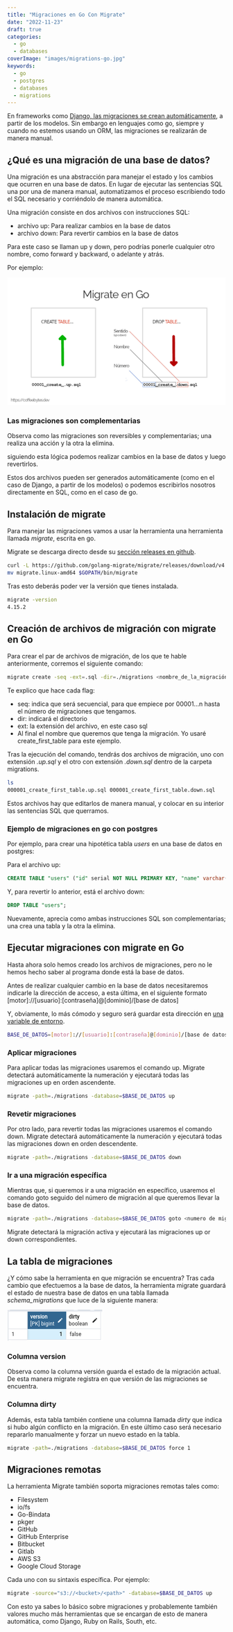 ```yaml
---
title: "Migraciones en Go Con Migrate"
date: "2022-11-23"
draft: true
categories: 
  - go
  - databases
coverImage: "images/migrations-go.jpg"
keywords:
  - go
  - postgres
  - databases
  - migrations
---
```


En frameworks como [Django, las migraciones se crean automáticamente](/por-que-deberias-usar-django-framework/#su-orm-es-sencillo-y-maravilloso), a partir de los modelos. Sin embargo en lenguajes como go, siempre y cuando no estemos usando un ORM, las migraciones se realizarán de manera manual.

## ¿Qué es una migración de una base de datos?

Una migración es una abstracción para manejar el estado y los cambios que ocurren en una base de datos. En lugar de ejecutar las sentencias SQL una por una de manera manual, automatizamos el proceso escribiendo todo el SQL necesario y corriéndolo de manera automática.

Una migración consiste en dos archivos con instrucciones SQL:

- archivo up: Para realizar cambios en la base de datos
- archivo down: Para revertir cambios en la base de datos

Para este caso se llaman up y down, pero podrías ponerle cualquier otro nombre, como forward y backward, o adelante y atrás.

Por ejemplo:

![](images/migrations.jpg "Archivos de migración generados de manera manual")

### Las migraciones son complementarias

Observa como las migraciones son reversibles y complementarias; una realiza una acción y la otra la elimina. 

siguiendo esta lógica podemos realizar cambios en la base de datos y luego revertirlos.

Estos dos archivos pueden ser generados automáticamente (como en el caso de Django, a partir de los modelos) o podemos escribirlos nosotros directamente en SQL, como en el caso de go.

## Instalación de migrate

Para manejar las migraciones vamos a usar la herramienta una herramienta llamada *migrate*, escrita en go. 

Migrate se descarga directo desde su [sección releases en github](https://github.com/golang-migrate/migrate/releases).

```bash
curl -L https://github.com/golang-migrate/migrate/releases/download/v4.15.2/migrate.linux-amd64.tar.gz | tar xvz
mv migrate.linux-amd64 $GOPATH/bin/migrate
```

Tras esto deberás poder ver la versión que tienes instalada.

```bash
migrate -version
4.15.2
```

## Creación de archivos de migración con migrate en Go

Para crear el par de archivos de migración, de los que te hable anteriormente, corremos el siguiente comando:

```bash
migrate create -seq -ext=.sql -dir=./migrations <nombre_de_la_migración>
```

Te explico que hace cada flag:

* seq: indica que será secuencial, para que empiece por 00001...n hasta el número de migraciones que tengamos.
* dir: indicará el directorio
* ext: la extensión del archivo, en este caso sql
* Al final el nombre que queremos que tenga la migración. Yo usaré create_first_table para este ejemplo.

Tras la ejecución del comando, tendrás dos archivos de migración, uno con extensión *.up.sql* y el otro con extensión *.down.sql* dentro de la carpeta migrations.

```bash
ls
000001_create_first_table.up.sql 000001_create_first_table.down.sql
```

Estos archivos hay que editarlos de manera manual, y colocar en su interior las sentencias SQL que querramos. 

### Ejemplo de migraciones en go con postgres

Por ejemplo, para crear una hipotética tabla *users* en una base de datos en postgres:

Para el archivo up:

```sql
CREATE TABLE "users" ("id" serial NOT NULL PRIMARY KEY, "name" varchar(50) NOT NULL);
```

Y, para revertir lo anterior, está el archivo down:

```sql
DROP TABLE "users";
```

Nuevamente, aprecia como ambas instrucciones SQL son complementarias; una crea una tabla y la otra la elimina.

## Ejecutar migraciones con migrate en Go

Hasta ahora solo hemos creado los archivos de migraciones, pero no le hemos hecho saber al programa donde está la base de datos.

Antes de realizar cualquier cambio en la base de datos necesitaremos indicarle la dirección de acceso, a esta última, en el siguiente formato [motor]://[usuario]:[contraseña]@[dominio]/[base de datos]

Y, obviamente, lo más cómodo y seguro será guardar esta dirección en [una variable de entorno](/comandos-de-linux-que-deberias-conocer-tercera-parte/).

```bash
BASE_DE_DATOS=[motor]://[usuario]:[contraseña]@[dominio]/[base de datos]
```

### Aplicar migraciones

Para aplicar todas las migraciones usaremos el comando up. Migrate detectará automáticamente la numeración y ejecutará todas las migraciones up en orden ascendente.

```bash
migrate -path=./migrations -database=$BASE_DE_DATOS up
```

### Revetir migraciones

Por otro lado, para revertir todas las migraciones usaremos el comando down. Migrate detectará automáticamente la numeración y ejecutará todas las migraciones down en orden descendente.

```bash
migrate -path=./migrations -database=$BASE_DE_DATOS down
```

### Ir a una migración específica

Mientras que, si queremos ir a una migración en específico, usaremos el comando goto seguido del número de migración al que queremos llevar la base de datos.

```bash
migrate -path=./migrations -database=$BASE_DE_DATOS goto <numero de migración>
```

Migrate detectará la migración activa y ejecutará las migraciones up or down correspondientes.

## La tabla de migraciones

¿Y cómo sabe la herramienta en que migración se encuentra? Tras cada cambio que efectuemos a la base de datos, la herramienta migrate guardará el estado de nuestra base de datos en una tabla llamada *schema_migrations* que luce de la siguiente manera:

!["Tabla schema_migrations en postgres"](images/schema_migrations.png "Tabla de migraciones donde el estado actual es 1, seleccionado en azul")

### Columna version

Observa como la columna versión guarda el estado de la migración actual. De esta manera migrate registra en que versión de las migraciones se encuentra.

### Columna dirty

Además, esta tabla también contiene una columna llamada *dirty* que índica si hubo algún conflicto en la migración. En este último caso será necesario repararlo manualmente y forzar un nuevo estado en la tabla.

```bash
migrate -path=./migrations -database=$BASE_DE_DATOS force 1
```

## Migraciones remotas

La herramienta Migrate también soporta migraciones remotas tales como:

* Filesystem
* io/fs
* Go-Bindata
* pkger
* GitHub
* GitHub Enterprise
* Bitbucket
* Gitlab
* AWS S3
* Google Cloud Storage

Cada uno con su sintaxis específica. Por ejemplo:

```bash
migrate -source="s3://<bucket>/<path>" -database=$BASE_DE_DATOS up
```

Con esto ya sabes lo básico sobre migraciones y probablemente también valores mucho más herramientas que se encargan de esto de manera automática, como Django, Ruby on Rails, South, etc.